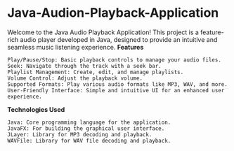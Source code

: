 # Java-Audion-Playback-Application
Welcome to the Java Audio Playback Application! This project is a feature-rich audio player developed in Java, designed to provide an intuitive and seamless music listening experience.
<b>Features</b>

    Play/Pause/Stop: Basic playback controls to manage your audio files.
    Seek: Navigate through the track with a seek bar.
    Playlist Management: Create, edit, and manage playlists.
    Volume Control: Adjust the playback volume.
    Supported Formats: Play various audio formats like MP3, WAV, and more.
    User-Friendly Interface: Simple and intuitive UI for an enhanced user experience.

<b>Technologies Used</b>

    Java: Core programming language for the application.
    JavaFX: For building the graphical user interface.
    JLayer: Library for MP3 decoding and playback.
    WAVFile: Library for WAV file decoding and playback.
